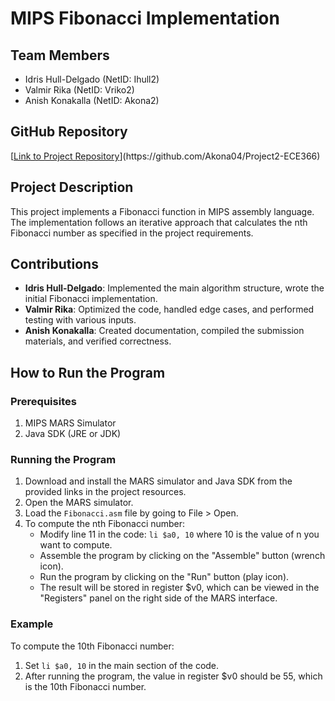 # MIPS Fibonacci Implementation

## Team Members
- Idris Hull-Delgado (NetID: Ihull2)
- Valmir Rika (NetID: Vriko2)
- Anish Konakalla (NetID: Akona2)

## GitHub Repository
[[Link to Project Repository]([https://github.com/[username]/mips-fibonacci](https://github.com/Akona04/Project2-ECE366))](https://github.com/Akona04/Project2-ECE366)

## Project Description
This project implements a Fibonacci function in MIPS assembly language. The implementation follows an iterative approach that calculates the nth Fibonacci number as specified in the project requirements.

## Contributions
- **Idris Hull-Delgado**: Implemented the main algorithm structure, wrote the initial Fibonacci implementation.
- **Valmir Rika**: Optimized the code, handled edge cases, and performed testing with various inputs.
- **Anish Konakalla**: Created documentation, compiled the submission materials, and verified correctness.

## How to Run the Program

### Prerequisites
1. MIPS MARS Simulator 
2. Java SDK (JRE or JDK)

### Running the Program
1. Download and install the MARS simulator and Java SDK from the provided links in the project resources.
2. Open the MARS simulator.
3. Load the `Fibonacci.asm` file by going to File > Open.
4. To compute the nth Fibonacci number:
   - Modify line 11 in the code: `li $a0, 10` where 10 is the value of n you want to compute.
   - Assemble the program by clicking on the "Assemble" button (wrench icon).
   - Run the program by clicking on the "Run" button (play icon).
   - The result will be stored in register $v0, which can be viewed in the "Registers" panel on the right side of the MARS interface.

### Example
To compute the 10th Fibonacci number:
1. Set `li $a0, 10` in the main section of the code.
2. After running the program, the value in register $v0 should be 55, which is the 10th Fibonacci number.
